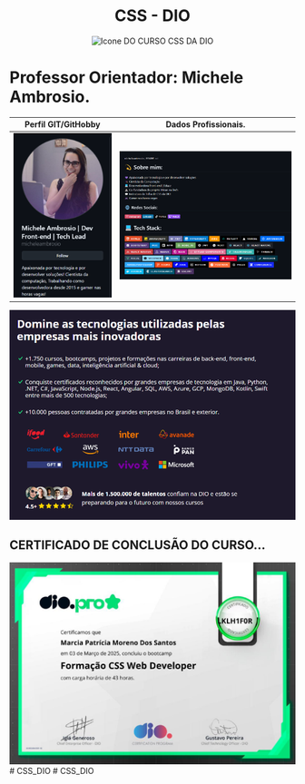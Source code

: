 
<div align="center"><h1>CSS - DIO</h1><img src="../assets/icon-dio.png" alt="Icone DO CURSO CSS DA DIO"></div>


Professor Orientador: Michele Ambrosio.
=======



| Perfil GIT/GitHobby | Dados Profissionais. |
|---------------------------------------------|----------------------------------------| 
|<a href="https://github.com/micheleambrosio"> <img src="./assets/foto_orientadora.png" alt="Foto do pefil Michele Ambrosio"></a> | <a href="https://github.com/micheleambrosio"><Img src="./assets/perfil-orientadora.png" alt="Dados porfissionais do professor"></a> |

<img src="./assets/parcerias-dio.png" alt="Info placar da DIO">

## CERTIFICADO DE CONCLUSÃO DO CURSO...
<img src="./assets/certificado.png" alt="Certificado de conclusão do curso de Logica de Programação">
# CSS_DIO
# CSS_DIO
